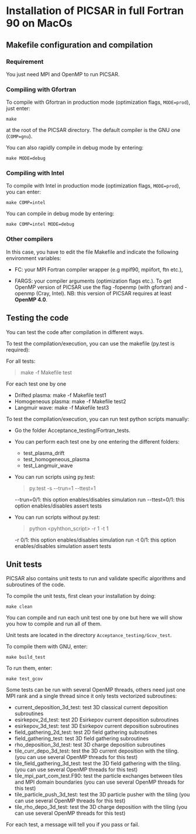 # **Installation of PICSAR in full Fortran 90 on MacOs**

## Makefile configuration and compilation

### Requirement

You just need MPI and OpenMP to run PICSAR.

### Compiling with Gfortran

To compile with Gfortran in production mode (optimization flags, `MODE=prod`), just enter:
```
make
```
 at the root of the PICSAR directory. The default compiler is the GNU one (`COMP=gnu`).

You can also rapidly compile in debug mode by entering:
```
make MODE=debug
```

### Compiling with Intel

To compile with Intel in production mode (optimization flags, `MODE=prod`), you can enter:
```
make COMP=intel
```

You can compile in debug mode by entering:
```
make COMP=intel MODE=debug
```

### Other compilers

In this case, you have to edit the file Makefile and indicate
the following environment variables:

* FC: your MPI Fortran compiler wrapper (e.g mpif90, mpiifort, ftn etc.),

* FARGS: your compiler arguments (optimization flags etc.).
To get OpenMP version of PICSAR use the flag -fopenmp (with gfortran) and -openmp (Cray, Intel).
NB: this version of PICSAR requires at least **OpenMP 4.0**.

## Testing the code

You can test the code after compilation in different ways.

To test the compilation/execution, you can use the makefile (py.test is required):

  For all tests:
  > make -f Makefile test

  For each test one by one
  - Drifted plasma:     make -f Makefile test1
  - Homogeneous plasma: make -f Makefile test2
  - Langmuir wave:      make -f Makefile test3    

To test the compilation/execution, you can run test python scripts manually:

* Go the folder Acceptance_testing/Fortran_tests.

* You can perform each test one by one entering the different folders:
  - test_plasma_drift
  - test_homogeneous_plasma
  - test_Langmuir_wave

* You can run scripts using py.test:
  > py.test -s --trun=1 --ttest=1

  --trun=0/1: this option enables/disables simulation run
  --ttest=0/1: this option enables/disables assert tests

* You can run scripts without py.test:
  > python <pyhthon_script> -r 1 -t 1

  -r 0/1: this option enables/disables simulation run
  -t 0/1: this option enables/disables simulation assert tests

## Unit tests

PICSAR also contains unit tests to run and validate specific algorithms
and subroutines of the code.

To compile the unit tests, first clean your installation by doing:
```
make clean
```

You can compile and run each unit test one by one but here we will show you
how to compile and run all of them.

Unit tests are located in the directory `Acceptance_testing/Gcov_test`.

To compile them with GNU, enter:
```
make build_test
```

To run them, enter:
```
make test_gcov
```

Some tests can be run with several OpenMP threads, others need just one MPI
rank and a single thread since it only tests vectorized subroutines:
* current_deposition_3d_test: test 3D classical current deposition subroutines
* esirkepov_2d_test: test 2D Esirkepov current deposition subroutines
* esirkepov_3d_test: test 3D Esirkepov current deposition subroutines
* field_gathering_2d_test: test 2D field gathering subroutines
* field_gathering_test: test 3D field gathering subroutines
* rho_deposition_3d_test: test 3D charge deposition subroutines
* tile_curr_depo_3d_test: test the 3D current deposition with the tiling. (you can use several OpenMP threads for this test)
* tile_field_gathering_3d_test: test the 3D field gathering with the tiling. (you can use several OpenMP threads for this test)
* tile_mpi_part_com_test.F90: test the particle exchanges between tiles and MPI domain boundaries (you can use several OpenMP threads for this test)
* tile_particle_push_3d_test: test the 3D particle pusher with the tiling (you can use several OpenMP threads for this test)
* tile_rho_depo_3d_test: test the 3D charge deposition with the tiling (you can use several OpenMP threads for this test)

For each test, a message will tell you if you pass or fail.
